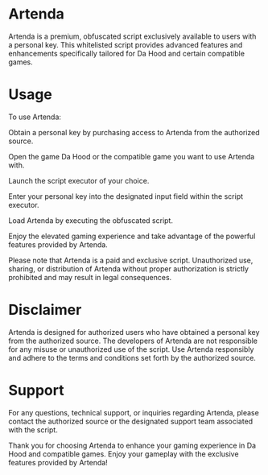 # Artenda
Artenda is a premium, obfuscated script exclusively available to users with a personal key. This whitelisted script provides advanced features and enhancements specifically tailored for Da Hood and certain compatible games.

# Usage
To use Artenda:

Obtain a personal key by purchasing access to Artenda from the authorized source.

Open the game Da Hood or the compatible game you want to use Artenda with.

Launch the script executor of your choice.

Enter your personal key into the designated input field within the script executor.

Load Artenda by executing the obfuscated script.

Enjoy the elevated gaming experience and take advantage of the powerful features provided by Artenda.

Please note that Artenda is a paid and exclusive script. Unauthorized use, sharing, or distribution of Artenda without proper authorization is strictly prohibited and may result in legal consequences.

# Disclaimer
Artenda is designed for authorized users who have obtained a personal key from the authorized source. The developers of Artenda are not responsible for any misuse or unauthorized use of the script. Use Artenda responsibly and adhere to the terms and conditions set forth by the authorized source.

# Support
For any questions, technical support, or inquiries regarding Artenda, please contact the authorized source or the designated support team associated with the script.

Thank you for choosing Artenda to enhance your gaming experience in Da Hood and compatible games. Enjoy your gameplay with the exclusive features provided by Artenda!
